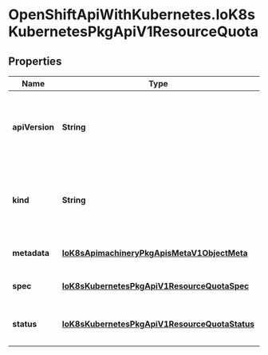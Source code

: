 # OpenShiftApiWithKubernetes.IoK8sKubernetesPkgApiV1ResourceQuota

## Properties
Name | Type | Description | Notes
------------ | ------------- | ------------- | -------------
**apiVersion** | **String** | APIVersion defines the versioned schema of this representation of an object. Servers should convert recognized schemas to the latest internal value, and may reject unrecognized values. More info: http://releases.k8s.io/HEAD/docs/devel/api-conventions.md#resources | [optional] 
**kind** | **String** | Kind is a string value representing the REST resource this object represents. Servers may infer this from the endpoint the client submits requests to. Cannot be updated. In CamelCase. More info: http://releases.k8s.io/HEAD/docs/devel/api-conventions.md#types-kinds | [optional] 
**metadata** | [**IoK8sApimachineryPkgApisMetaV1ObjectMeta**](IoK8sApimachineryPkgApisMetaV1ObjectMeta.md) | Standard object&#39;s metadata. More info: http://releases.k8s.io/HEAD/docs/devel/api-conventions.md#metadata | [optional] 
**spec** | [**IoK8sKubernetesPkgApiV1ResourceQuotaSpec**](IoK8sKubernetesPkgApiV1ResourceQuotaSpec.md) | Spec defines the desired quota. http://releases.k8s.io/HEAD/docs/devel/api-conventions.md#spec-and-status | [optional] 
**status** | [**IoK8sKubernetesPkgApiV1ResourceQuotaStatus**](IoK8sKubernetesPkgApiV1ResourceQuotaStatus.md) | Status defines the actual enforced quota and its current usage. http://releases.k8s.io/HEAD/docs/devel/api-conventions.md#spec-and-status | [optional] 


